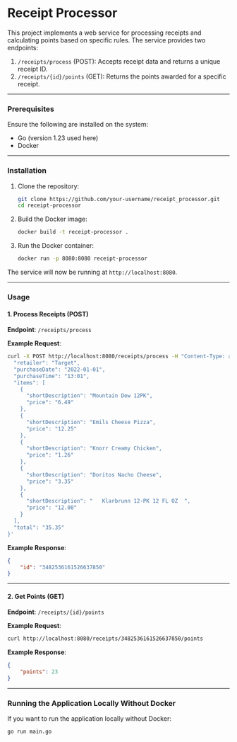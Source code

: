
# Receipt Processor

This project implements a web service for processing receipts and calculating points based on specific rules. The service provides two endpoints:

1. `/receipts/process` (POST): Accepts receipt data and returns a unique receipt ID.
2. `/receipts/{id}/points` (GET): Returns the points awarded for a specific receipt.

---

### Prerequisites
Ensure the following are installed on the system:
- Go (version 1.23 used here)
- Docker

---

### Installation

1. Clone the repository:
   ```bash
   git clone https://github.com/your-username/receipt_processor.git
   cd receipt-processor
   ```

2. Build the Docker image:
   ```bash
   docker build -t receipt-processor .
   ```

3. Run the Docker container:
   ```bash
   docker run -p 8080:8080 receipt-processor
   ```

The service will now be running at `http://localhost:8080`.

---

### Usage

#### 1. Process Receipts (POST)
**Endpoint**: `/receipts/process`

**Example Request**:
```bash
curl -X POST http://localhost:8080/receipts/process -H "Content-Type: application/json" -d '{
  "retailer": "Target",
  "purchaseDate": "2022-01-01",
  "purchaseTime": "13:01",
  "items": [
    {
      "shortDescription": "Mountain Dew 12PK",
      "price": "6.49"
    },
    {
      "shortDescription": "Emils Cheese Pizza",
      "price": "12.25"
    },
    {
      "shortDescription": "Knorr Creamy Chicken",
      "price": "1.26"
    },
    {
      "shortDescription": "Doritos Nacho Cheese",
      "price": "3.35"
    },
    {
      "shortDescription": "   Klarbrunn 12-PK 12 FL OZ  ",
      "price": "12.00"
    }
  ],
  "total": "35.35"
}'
```

**Example Response**:
```json
{
    "id": "3482536161526637850"
}
```

---

#### 2. Get Points (GET)
**Endpoint**: `/receipts/{id}/points`

**Example Request**:
```bash
curl http://localhost:8080/receipts/3482536161526637850/points
```

**Example Response**:
```json
{
    "points": 23
}
```

---

### Running the Application Locally Without Docker
If you want to run the application locally without Docker:

```bash
go run main.go
```
